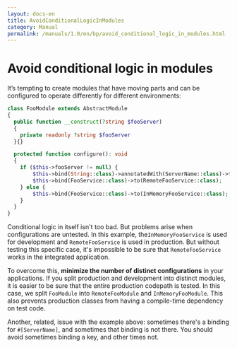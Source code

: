 ```yaml
---
layout: docs-en
title: AvoidConditionalLogicInModules
category: Manual
permalink: /manuals/1.0/en/bp/avoid_conditional_logic_in_modules.html
---
```

# Avoid conditional logic in modules

It’s tempting to create modules that have moving parts and can be configured to
operate differently for different environments:

```php
class FooModule extends AbstractModule
{
  public function __construct(?string $fooServer)
  {
    private readonly ?string $fooServer
  }{}

  protected function configure(): void
  {
    if ($this->fooServer != null) {
        $this->bind(String::class)->annotatedWith(ServerName::class)->toInstance($this->fooServer);
        $this->bind(FooService::class)->to(RemoteFooService::class);
    } else {
        $this->bind(FooService::class)->to(InMemoryFooService::class);
    }
  }
}
```

Conditional logic in itself isn't too bad. But problems arise when
configurations are untested. In this example, the`InMemoryFooService` is used
for development and `RemoteFooService` is used in production. But without
testing this specific case, it's impossible to be sure that `RemoteFooService`
works in the integrated application.

To overcome this, **minimize the number of distinct configurations** in your
applications. If you split production and development into distinct modules, it
is easier to be sure that the entire production codepath is tested. In this
case, we split `FooModule` into `RemoteFooModule` and `InMemoryFooModule`. This
also prevents production classes from having a compile-time dependency on test
code.

Another, related, issue with the example above: sometimes there's a binding for
`#[ServerName]`, and sometimes that binding is not there. You should avoid
sometimes binding a key, and other times not.
